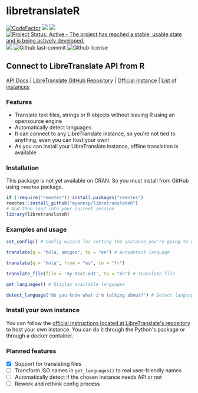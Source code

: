 # libretranslateR

<!-- badges: start -->

[![CodeFactor](https://www.codefactor.io/repository/github/myanesp/libretranslateR/badge)](https://www.codefactor.io/repository/github/myanesp/libretranslateR) [![](https://img.shields.io/github/languages/code-size/myanesp/libretranslateR.svg)](https://github.com/myanesp/libretranslateR) [![](https://img.shields.io/badge/lifecycle-experimental-orange.svg)](https://lifecycle.r-lib.org/articles/stages.html#experimental) [![Project Status: Active - The project has reached a stable, usable state and is being actively developed.](https://www.repostatus.org/badges/latest/active.svg)](https://www.repostatus.org/#active) ![](https://badgen.net/github/stars/myanesp/libretranslateR?icon=github&label=stars) ![Github last-commit](https://img.shields.io/github/last-commit/myanesp/libretranslateR) ![Github license](https://badgen.net/github/license/myanesp/libretranslateR)

<!-- badges: end -->

## Connect to LibreTranslate API from R

[API Docs](https://libretranslate.com/docs) \| [LibreTranslate GitHub Repository](https://github.com/LibreTranslate/LibreTranslate) \| [Official instance](https://libretranslate.com) \| [List of instances](https://github.com/LibreTranslate/LibreTranslate?tab=readme-ov-file#mirrors)

### Features

-   Translate text files, strings or R objects without leaving R using an opensource engine
-   Automatically detect languages
-   It can connect to any LibreTranslate instance, so you're not tied to anything, even you can host your own!
-   As you can install your LibreTranslate instance, offline translation is available

### Installation

This package is not yet available on CRAN. So you must install from GitHub using `remotes` package.

``` r
if (!require("remotes")) install.packages("remotes")
remotes::install_github("myanesp/libretranslateR")
# And then load into your current session
library(libretranslateR)
```

### Examples and usage

``` r
set_config() # Config wizard for setting the instance you're going to use and your API key

translate(q = "hola, amigos", to = "en") # Autodetect language

translate(q = "hola", from = "es", to = "fr")

translate_file(file = 'my-text.odt', to = "es") # Translate file

get_languages() # Display available languages

detect_language("do you know what i'm talking about?") # Detect language and the level of confidence
```

### Install your own instance

You can follow the [official instructions located at LibreTranslate's repository](https://github.com/LibreTranslate/LibreTranslate?tab=readme-ov-file#install-and-run) to host your own instance. You can do it through the Python's package or through a docker container.

### Planned features

-   [x] Support for translating files
-   [ ] Transform ISO names in `get_languages()` to real user-friendly names
-   [ ] Automatically detect if the chosen instance needs API or not
-   [ ] Rework and rethink config process
